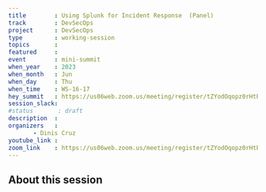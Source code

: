 ```yaml
---
title        : Using Splunk for Incident Response  (Panel)
track        : DevSecOps
project      : DevSecOps
type         : working-session
topics       :
featured     :
event        : mini-summit
when_year    : 2023
when_month   : Jun
when_day     : Thu
when_time    : WS-16-17
hey_summit   : https://us06web.zoom.us/meeting/register/tZYodOqopz0rHtP81NqELHk2UsLCeJZuXB3v 
session_slack:
#status       : draft
description  :
organizers   :
       - Dinis Cruz
youtube_link :
zoom_link    : https://us06web.zoom.us/meeting/register/tZYodOqopz0rHtP81NqELHk2UsLCeJZuXB3v 
---
```


## About this session
